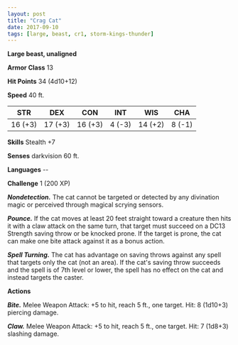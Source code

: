```yaml
---
layout: post
title: "Crag Cat"
date: 2017-09-10
tags: [large, beast, cr1, storm-kings-thunder]
---
```


**Large beast, unaligned**

**Armor Class** 13

**Hit Points** 34 (4d10+12)

**Speed** 40 ft.

|   STR   |   DEX   |   CON   |   INT   |   WIS   |   CHA   |
|:-----:|:-----:|:-----:|:-----:|:-----:|:-----:|
| 16 (+3) | 17 (+3) | 16 (+3) | 4 (-3) | 14 (+2) | 8 (-1) |

**Skills** Stealth +7

**Senses** darkvision 60 ft.

**Languages** --

**Challenge** 1 (200 XP)

***Nondetection.*** The cat cannot be targeted or detected by any divination magic or perceived through magical scrying sensors.

***Pounce.*** If the cat moves at least 20 feet straight toward a creature then hits it with a claw attack on the same turn, that target must succeed on a DC13 Strength saving throw or be knocked prone.  If the target is prone, the cat can make one bite attack against it as a bonus action.

***Spell Turning.*** The cat has advantage on saving throws against any spell that targets only the cat (not an area). If the cat's saving throw succeeds and the spell is of 7th level or lower, the spell has no effect on the cat and instead targets the caster.

**Actions**

***Bite.*** Melee Weapon Attack: +5 to hit, reach 5 ft., one target. Hit: 8 (1d10+3) piercing damage.

***Claw.*** Melee Weapon Attack: +5 to hit, reach 5 ft., one target. Hit: 7 (1d8+3) slashing damage.

